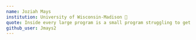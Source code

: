 ```yaml
---
name: Joziah Mays
institution: University of Wisconsin-Madison 🚩
quote: Inside every large program is a small program struggling to get out. - Tony Hoare
github_user: Jmays2
---
```

